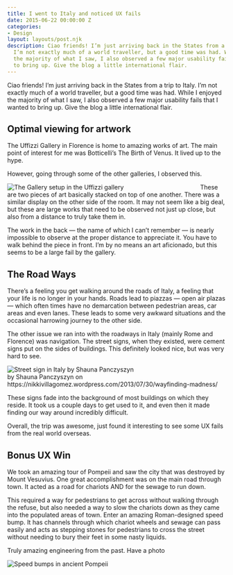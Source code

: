 ```yaml
---
title: I went to Italy and noticed UX fails
date: 2015-06-22 00:00:00 Z
categories:
- Design
layout: layouts/post.njk
description: Ciao friends! I’m just arriving back in the States from a trip to Italy.
  I’m not exactly much of a world traveller, but a good time was had. While I enjoyed
  the majority of what I saw, I also observed a few major usability fails that I wanted
  to bring up. Give the blog a little international flair.
---
```


Ciao friends! I’m just arriving back in the States from a trip to Italy. I’m not exactly much of a world traveller, but a good time was had. While I enjoyed the majority of what I saw, I also observed a few major usability fails that I wanted to bring up. Give the blog a little international flair.

## Optimal viewing for artwork
The Uffizzi Gallery in Florence is home to amazing works of art. The main point of interest for me was Botticelli’s The Birth of Venus. It lived up to the hype.

However, going through some of the other galleries, I observed this.

<div style="width: 425px; margin-right: 20px; float: left;">
    <img src="/images/blog/uffizzi-gallery.jpg" alt="The Gallery setup in the Uffizzi gallery">
</div>
These are two pieces of art basically stacked on top of one another. There was a similar display on the other side of the room. It may not seem like a big deal, but these are large works that need to be observed not just up close, but also from a distance to truly take them in.

The work in the back — the name of which I can’t remember — is nearly impossible to observe at the proper distance to appreciate it. You have to walk behind the piece in front. I’m by no means an art aficionado, but this seems to be a large fail by the gallery.

## The Road Ways
There’s a feeling you get walking around the roads of Italy, a feeling that your life is no longer in your hands. Roads lead to piazzas — open air plazas — which often times have no demarcation between pedestrian areas, car areas and even lanes. These leads to some very awkward situations and the occasional harrowing journey to the other side.

The other issue we ran into with the roadways in Italy (mainly Rome and Florence) was navigation. The street signs, when they existed, were cement signs put on the sides of buildings. This definitely looked nice, but was very hard to see.

<div class="captioned">
    <img src="/images/blog/italy-street-sign.jpg" alt="Street sign in Italy by Shauna Panczyszyn" class="captioned">
    <div class="caption">by Shauna Panczyszyn on https://nikkivillagomez.wordpress.com/2013/07/30/wayfinding-madness/</div>
</div>

These signs fade into the background of most buildings on which they reside. It took us a couple days to get used to it, and even then it made finding our way around incredibly difficult.

Overall, the trip was awesome, just found it interesting to see some UX fails from the real world overseas.

## Bonus UX Win

We took an amazing tour of Pompeii and saw the city that was destroyed by Mount Vesuvius. One great accomplishment was on the main road through town. It acted as a road for chariots AND for the sewage to run down.

This required a way for pedestrians to get across without walking through the refuse, but also needed a way to slow the chariots down as they came into the populated areas of town. Enter an amazing Roman-designed speed bump. It has channels through which chariot wheels and sewage can pass easily and acts as stepping stones for pedestrians to cross the street without needing to bury their feet in some nasty liquids.

Truly amazing engineering from the past. Have a photo

![Speed bumps in ancient Pompeii](/images/blog/pompei.jpg)
